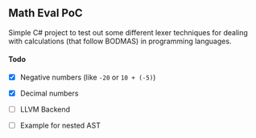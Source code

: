 ## Math Eval PoC

Simple C# project to test out some different lexer techniques for dealing with calculations (that follow BODMAS) in programming languages.

#### Todo

- [x] Negative numbers (like `-20` or `10 + (-5)`)
- [x] Decimal numbers
- [ ] LLVM Backend
- [ ] Example for nested AST

